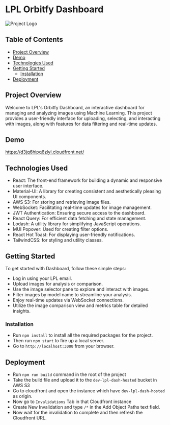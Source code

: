 # LPL Orbitfy Dashboard

![Project Logo](https://github.com/LittlePlaceLabs/Orbitfy-LPL-Dashboard/assets/139549023/795f881d-eb05-4e71-adf2-6c9e180880ed)


## Table of Contents
- [Project Overview](#project-overview)
- [Demo](#demo)
- [Technologies Used](#technologies-used)
- [Getting Started](#getting-started)
  - [Installation](#installation)
- [Deployment](#deployment)

## Project Overview

Welcome to LPL's Orbitfy Dashboard, an interactive dashboard for managing and analyzing images using Machine Learning. This project provides a user-friendly interface for uploading, selecting, and interacting with images, along with features for data filtering and real-time updates.

## Demo

https://d3jq6hipq6zlyl.cloudfront.net/

## Technologies Used

- React: The front-end framework for building a dynamic and responsive user interface.
- Material-UI: A library for creating consistent and aesthetically pleasing UI components.
- AWS S3: For storing and retrieving image files.
- WebSocket: Facilitating real-time updates for image management.
- JWT Authentication: Ensuring secure access to the dashboard.
- React Query: For efficient data fetching and state management.
- Lodash: A utility library for simplifying JavaScript operations.
- MUI Popover: Used for creating filter options.
- React Hot Toast: For displaying user-friendly notifications.
- TailwindCSS: for styling and utility classes.

## Getting Started

To get started with Dashboard, follow these simple steps:

- Log in using your LPL email.
- Upload images for analysis or comparison.
- Use the image selector pane to explore and interact with images.
- Filter images by model name to streamline your analysis.
- Enjoy real-time updates via WebSocket connections.
- Utilize the image comparison view and metrics table for detailed insights.

### Installation

- Run `npm install` to install all the required packages for the project.
- Then run `npm start` to fire up a local server.
- Go to `http://localhost:3000` from your browser.


## Deployment

- Run `npm run build` command in the root of the project
- Take the build file and upload it to the `dev-lpl-dash-hosted` bucket in AWS S3
- Go to cloudfront and open the instance which have `dev-lpl-dash-hosted` as origin.
- Now go to `Invalidations` Tab in that Cloudfront instance
- Create New Invalidation and type `/*` in the Add Object Paths text field.
- Now wait for the invalidation to complete and then refresh the Cloudfront URL.

